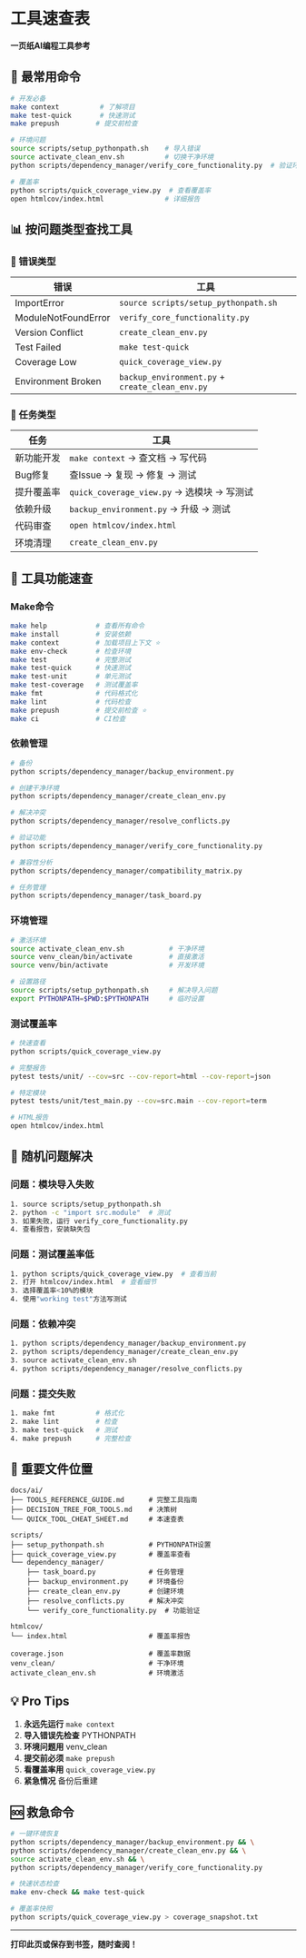 # 工具速查表

**一页纸AI编程工具参考**

## 🚀 最常用命令

```bash
# 开发必备
make context          # 了解项目
make test-quick       # 快速测试
make prepush         # 提交前检查

# 环境问题
source scripts/setup_pythonpath.sh    # 导入错误
source activate_clean_env.sh          # 切换干净环境
python scripts/dependency_manager/verify_core_functionality.py  # 验证环境

# 覆盖率
python scripts/quick_coverage_view.py  # 查看覆盖率
open htmlcov/index.html               # 详细报告
```

## 📊 按问题类型查找工具

### 🚨 错误类型
| 错误 | 工具 |
|------|------|
| ImportError | `source scripts/setup_pythonpath.sh` |
| ModuleNotFoundError | `verify_core_functionality.py` |
| Version Conflict | `create_clean_env.py` |
| Test Failed | `make test-quick` |
| Coverage Low | `quick_coverage_view.py` |
| Environment Broken | `backup_environment.py` + `create_clean_env.py` |

### 🎯 任务类型
| 任务 | 工具 |
|------|------|
| 新功能开发 | `make context` → 查文档 → 写代码 |
| Bug修复 | 查Issue → 复现 → 修复 → 测试 |
| 提升覆盖率 | `quick_coverage_view.py` → 选模块 → 写测试 |
| 依赖升级 | `backup_environment.py` → 升级 → 测试 |
| 代码审查 | `open htmlcov/index.html` |
| 环境清理 | `create_clean_env.py` |

## 🔧 工具功能速查

### Make命令
```bash
make help            # 查看所有命令
make install         # 安装依赖
make context         # 加载项目上下文 ⭐
make env-check       # 检查环境
make test            # 完整测试
make test-quick      # 快速测试
make test-unit       # 单元测试
make test-coverage   # 测试覆盖率
make fmt             # 代码格式化
make lint            # 代码检查
make prepush         # 提交前检查 ⭐
make ci              # CI检查
```

### 依赖管理
```bash
# 备份
python scripts/dependency_manager/backup_environment.py

# 创建干净环境
python scripts/dependency_manager/create_clean_env.py

# 解决冲突
python scripts/dependency_manager/resolve_conflicts.py

# 验证功能
python scripts/dependency_manager/verify_core_functionality.py

# 兼容性分析
python scripts/dependency_manager/compatibility_matrix.py

# 任务管理
python scripts/dependency_manager/task_board.py
```

### 环境管理
```bash
# 激活环境
source activate_clean_env.sh           # 干净环境
source venv_clean/bin/activate         # 直接激活
source venv/bin/activate               # 开发环境

# 设置路径
source scripts/setup_pythonpath.sh     # 解决导入问题
export PYTHONPATH=$PWD:$PYTHONPATH     # 临时设置
```

### 测试覆盖率
```bash
# 快速查看
python scripts/quick_coverage_view.py

# 完整报告
pytest tests/unit/ --cov=src --cov-report=html --cov-report=json

# 特定模块
pytest tests/unit/test_main.py --cov=src.main --cov-report=term

# HTML报告
open htmlcov/index.html
```

## 🎲 随机问题解决

### 问题：模块导入失败
```bash
1. source scripts/setup_pythonpath.sh
2. python -c "import src.module"  # 测试
3. 如果失败，运行 verify_core_functionality.py
4. 查看报告，安装缺失包
```

### 问题：测试覆盖率低
```bash
1. python scripts/quick_coverage_view.py  # 查看当前
2. 打开 htmlcov/index.html  # 查看细节
3. 选择覆盖率<10%的模块
4. 使用"working test"方法写测试
```

### 问题：依赖冲突
```bash
1. python scripts/dependency_manager/backup_environment.py
2. python scripts/dependency_manager/create_clean_env.py
3. source activate_clean_env.sh
4. python scripts/dependency_manager/resolve_conflicts.py
```

### 问题：提交失败
```bash
1. make fmt          # 格式化
2. make lint         # 检查
3. make test-quick   # 测试
4. make prepush      # 完整检查
```

## 📁 重要文件位置

```
docs/ai/
├── TOOLS_REFERENCE_GUIDE.md      # 完整工具指南
├── DECISION_TREE_FOR_TOOLS.md    # 决策树
└── QUICK_TOOL_CHEAT_SHEET.md     # 本速查表

scripts/
├── setup_pythonpath.sh           # PYTHONPATH设置
├── quick_coverage_view.py        # 覆盖率查看
└── dependency_manager/
    ├── task_board.py             # 任务管理
    ├── backup_environment.py     # 环境备份
    ├── create_clean_env.py       # 创建环境
    ├── resolve_conflicts.py      # 解决冲突
    └── verify_core_functionality.py  # 功能验证

htmlcov/
└── index.html                    # 覆盖率报告

coverage.json                     # 覆盖率数据
venv_clean/                       # 干净环境
activate_clean_env.sh             # 环境激活
```

## 💡 Pro Tips

1. **永远先运行** `make context`
2. **导入错误先检查** PYTHONPATH
3. **环境问题用** venv_clean
4. **提交前必须** `make prepush`
5. **看覆盖率用** `quick_coverage_view.py`
6. **紧急情况** 备份后重建

## 🆘 救急命令

```bash
# 一键环境恢复
python scripts/dependency_manager/backup_environment.py && \
python scripts/dependency_manager/create_clean_env.py && \
source activate_clean_env.sh && \
python scripts/dependency_manager/verify_core_functionality.py

# 快速状态检查
make env-check && make test-quick

# 覆盖率快照
python scripts/quick_coverage_view.py > coverage_snapshot.txt
```

---

**打印此页或保存到书签，随时查阅！**